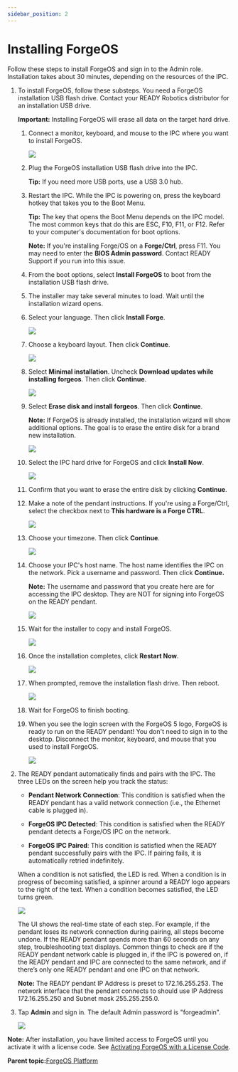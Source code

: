```yaml
---
sidebar_position: 2
---
```


# Installing ForgeOS

Follow these steps to install ForgeOS and sign in to the Admin role. Installation takes about 30 minutes, depending on the resources of the IPC.

1.  To install ForgeOS, follow these substeps. You need a ForgeOS installation USB flash drive. Contact your READY Robotics distributor for an installation USB drive.

    **Important:** Installing ForgeOS will erase all data on the target hard drive.

    1.  Connect a monitor, keyboard, and mouse to the IPC where you want to install ForgeOS.

        ![](../Images/Platform/Install-IPCMonitorKeyboardMouse.png)

    2.  Plug the ForgeOS installation USB flash drive into the IPC.

        **Tip:** If you need more USB ports, use a USB 3.0 hub.

    3.  Restart the IPC. While the IPC is powering on, press the keyboard hotkey that takes you to the Boot Menu.

        **Tip:** The key that opens the Boot Menu depends on the IPC model. The most common keys that do this are ESC, F10, F11, or F12. Refer to your computer's documentation for boot options.

        **Note:** If you're installing Forge/OS on a **Forge/Ctrl**, press F11. You may need to enter the **BIOS Admin password**. Contact READY Support if you run into this issue.

    4.  From the boot options, select **Install ForgeOS** to boot from the installation USB flash drive.

    5.  The installer may take several minutes to load. Wait until the installation wizard opens.

    6.  Select your language. Then click **Install Forge**.

        ![](../Images/Platform/Install-Language.png)

    7.  Choose a keyboard layout. Then click **Continue**.

        ![](../Images/Platform/Install-KeyboardLayout.png)

    8.  Select **Minimal installation**. Uncheck **Download updates while installing forgeos**. Then click **Continue**.

        ![](../Images/Platform/Install-MinimalDownloadUpdates.png)

    9.  Select **Erase disk and install forgeos**. Then click **Continue**.

        **Note:** If ForgeOS is already installed, the installation wizard will show additional options. The goal is to erase the entire disk for a brand new installation.

        ![](../Images/Platform/Install-InstallationType.png)

    10. Select the IPC hard drive for ForgeOS and click **Install Now**.

        ![](../Images/Platform/Install-EraseDisk.png)

    11. Confirm that you want to erase the entire disk by clicking **Continue**.

    12. Make a note of the pendant instructions. If you're using a Forge/Ctrl, select the checkbox next to **This hardware is a Forge CTRL**.

        ![](../Images/Platform/Install-ForgeCtrl.png)

    13. Choose your timezone. Then click **Continue**.

        ![](../Images/Platform/Install-WhereAreYou.png)

    14. Choose your IPC's host name. The host name identifies the IPC on the network. Pick a username and password. Then click **Continue.**

        **Note:** The username and password that you create here are for accessing the IPC desktop. They are NOT for signing into ForgeOS on the READY pendant.

        ![](../Images/Platform/Install-WhoAreYou.png)

    15. Wait for the installer to copy and install ForgeOS.

        ![](../Images/Platform/Install-CopyingFiles.png)

    16. Once the installation completes, click **Restart Now**.

        ![](../Images/Platform/Install-Restart-to-Complete.png)

    17. When prompted, remove the installation flash drive. Then reboot.

        ![](../Images/Platform/Install-RemoveUSBInstaller.png)

    18. Wait for ForgeOS to finish booting.

    19. When you see the login screen with the ForgeOS 5 logo, ForgeOS is ready to run on the READY pendant! You don't need to sign in to the desktop. Disconnect the monitor, keyboard, and mouse that you used to install ForgeOS.

        ![](../Images/Platform/Install-Complete.png)

2.  The READY pendant automatically finds and pairs with the IPC. The three LEDs on the screen help you track the status:

    -   **Pendant Network Connection**: This condition is satisfied when the READY pendant has a valid network connection \(i.e., the Ethernet cable is plugged in\).
    -   **ForgeOS IPC Detected**: This condition is satisfied when the READY pendant detects a Forge/OS IPC on the network.

    -   **ForgeOS IPC Paired**: This condition is satisfied when the READY pendant successfully pairs with the IPC. If pairing fails, it is automatically retried indefinitely.

    When a condition is not satisfied, the LED is red. When a condition is in progress of becoming satisfied, a spinner around a READY logo appears to the right of the text. When a condition becomes satisfied, the LED turns green.

    ![](../Images/Platform/AutoPairing-Cropped.png)

    The UI shows the real-time state of each step. For example, if the pendant loses its network connection during pairing, all steps become undone. If the READY pendant spends more than 60 seconds on any step, troubleshooting text displays. Common things to check are if the READY pendant network cable is plugged in, if the IPC is powered on, if the READY pendant and IPC are connected to the same network, and if there’s only one READY pendant and one IPC on that network.

    **Note:** The READY pendant IP Address is preset to 172.16.255.253. The network interface that the pendant connects to should use IP Address 172.16.255.250 and Subnet mask 255.255.255.0.

3.  Tap **Admin** and sign in. The default Admin password is "forgeadmin".

    ![](../Images/Platform/SignIn-Profiles.png)


**Note:** After installation, you have limited access to ForgeOS until you activate it with a license code. See [Activating ForgeOS with a License Code](../Settings/LicenseInfo-Activation.md).

**Parent topic:**[ForgeOS Platform](../Platform/PlatformOverview.md)

